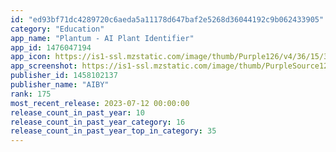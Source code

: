 ```yaml
---
id: "ed93bf71dc4289720c6aeda5a11178d647baf2e5268d36044192c9b062433905"
category: "Education"
app_name: "Plantum - AI Plant Identifier"
app_id: 1476047194
app_icon: https://is1-ssl.mzstatic.com/image/thumb/Purple126/v4/36/15/36/36153673-2cb1-ceb3-6463-6bead69fc3cc/AppIcon-1x_U007emarketing-0-7-0-85-220.png/1024x1024bb.png
app_screenshot: https://is1-ssl.mzstatic.com/image/thumb/PurpleSource126/v4/09/67/8f/09678f44-0310-f718-3b86-93db3c68e110/99615a9a-e353-4b53-afb6-4de1d9eb5e8c_X_1.png/1242x2688bb.png
publisher_id: 1458102137
publisher_name: "AIBY"
rank: 175
most_recent_release: 2023-07-12 00:00:00
release_count_in_past_year: 10
release_count_in_past_year_category: 16
release_count_in_past_year_top_in_category: 35
---
```

